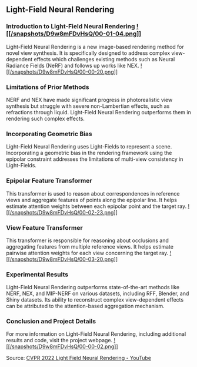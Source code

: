 ## Light-Field Neural Rendering
### Introduction to Light-Field Neural Rendering [![[/snapshots/D9w8mFDvHsQ/00-01-04.png]]](<https://youtu.be/D9w8mFDvHsQ?t=62s>)

Light-Field Neural Rendering is a new image-based rendering method for novel view synthesis. It is specifically designed to address complex view-dependent effects which challenges existing methods such as Neural Radiance Fields (NeRF) and follows up works like NEX. [![[/snapshots/D9w8mFDvHsQ/00-00-20.png]]](<https://youtu.be/D9w8mFDvHsQ?t=18s>)

### Limitations of Prior Methods

NERF and NEX have made significant progress in photorealistic view synthesis but struggle with severe non-Lambertian effects, such as refractions through liquid. Light-Field Neural Rendering outperforms them in rendering such complex effects. 

### Incorporating Geometric Bias

Light-Field Neural Rendering uses Light-Fields to represent a scene. Incorporating a geometric bias in the rendering framework using the epipolar constraint addresses the limitations of multi-view consistency in Light-Fields. 

### Epipolar Feature Transformer

This transformer is used to reason about correspondences in reference views and aggregate features of points along the epipolar line. It helps estimate attention weights between each epipolar point and the target ray. [![[/snapshots/D9w8mFDvHsQ/00-02-23.png]]](<https://youtu.be/D9w8mFDvHsQ?t=141s>)

### View Feature Transformer

This transformer is responsible for reasoning about occlusions and aggregating features from multiple reference views. It helps estimate pairwise attention weights for each view concerning the target ray. [![[/snapshots/D9w8mFDvHsQ/00-03-20.png]]](<https://youtu.be/D9w8mFDvHsQ?t=197s>)

### Experimental Results

Light-Field Neural Rendering outperforms state-of-the-art methods like NERF, NEX, and MIP-NERF on various datasets, including RFF, Blender, and Shiny datasets. Its ability to reconstruct complex view-dependent effects can be attributed to the attention-based aggregation mechanism. 

### Conclusion and Project Details

For more information on Light-Field Neural Rendering, including additional results and code, visit the project webpage. [![[/snapshots/D9w8mFDvHsQ/00-00-02.png]]](<https://youtu.be/D9w8mFDvHsQ?t=0s>)

Source: [CVPR 2022 Light Field Neural Rendering - YouTube](https://www.youtube.com/watch?v=D9w8mFDvHsQ)
